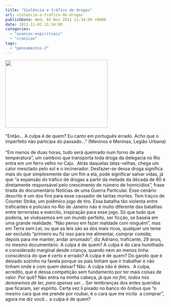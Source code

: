 ```yaml
---
title: "Violência e tráfico de drogas"
url: violencia-e-trafico-de-drogas
publishDate: Wed, 02 Nov 2011 11:34:00 +0000
date: 2011-11-02 11:34:00
categories: 
  - "avancos-espirituais"
  - "cronicas"
tags: 
  - "pensamentos-2"
---
```

<div><a href="http://2.bp.blogspot.com/-X_Y2e2OvElk/TfkEblBO8jI/AAAAAAAAArs/y6zjhIIzyio/s1600/violencia_revolver_1.jpg" imageanchor="1"><img border="0" height="212" src="http://2.bp.blogspot.com/-X_Y2e2OvElk/TfkEblBO8jI/AAAAAAAAArs/y6zjhIIzyio/s320/violencia_revolver_1.jpg" width="320"></a></div><div><br></div><div><span>"Então... A culpa é de quem? Eu canto em português errado. Acho que o imperfeito não participa do passado..." (Meninos e Meninas, Legião Urbana)</span></div><div><br></div><div>“Em menos de duas horas, tudo será queimado num forno de alta temperatura”, um camboio que transporta toda droga da delegacia no Rio entra em um ferro velho no Caju.  Atrás daquelas latas-velhas, chega um calor mesclado pelo sol e o incinerador. Desfazer-se dessa droga significa mais do que simplesmente dar um fim a ela, pode significar salvar vidas, já que “a expansão do tráfico de drogas a partir da metade da década de 80 é diretamente responsável pelo crescimento de número de homicídios”, frase tirada do documentário Notícias de uma Guerra Particular. Esse cenário descrito é um dos fins para esse causador de tantas mortes. Tem traços de Counter Strike, um polêmico jogo de tiro. Essa batalha tão violenta entre traficantes e policiais no Rio de Janeiro não é muito diferente das batalhas entre terroristas e exército, inspiração para esse jogo. Só que tudo que poderia, se vivêssemos em um mundo perfeito, ser ficção, se baseia em uma grande realidade. “Não penso em fazer maldade com ninguém”, mas em Terra sem Lei, ou que as leis são as dos mais ricos, qualquer um teme ser excluído “primeiro eu fiz isso para me alimentar, comprar comida; depois para me manter, andar arrumado”, diz Adriano, traficante, 29 anos, no mesmo documentário. A culpa é de quem? A culpa é do cara humilhado e considerado marginal desde criança, quando nem ao menos tinha consciência do que é certo e errado? A culpa é de quem? Do garoto que é deixado sozinho na favela porque os pais tinham que ir trabalhar e não tinham onde e com quem deixar? Não. A culpa não é deles.  A culpa, acredito, que é dessa competição sem fundamento por ter mais coisas de valor. Por quê? Não entra na minha cabeça, já que<i> no fim, todos nós deixaremos de ter, para apenas ser</i>... Ser lembranças dos entes queridos que ficaram, ser espírito. Certa vez li pixado no banco do ônibus que “o mesmo cara que me prende por roubar, é o cara que me incita  a comprar”, agora me diz você... a culpa é de quem?</div><div><p></p></div>
